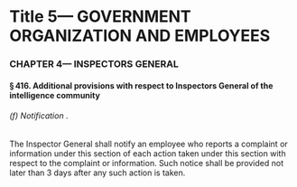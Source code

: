 
# Title 5— GOVERNMENT ORGANIZATION AND EMPLOYEES
### CHAPTER 4— INSPECTORS GENERAL
#### § 416. Additional provisions with respect to Inspectors General of the intelligence community
###### (f) Notification .

The Inspector General shall notify an employee who reports a complaint or information under this section of each action taken under this section with respect to the complaint or information. Such notice shall be provided not later than 3 days after any such action is taken.
